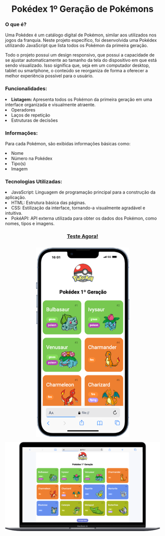 <div align = "center">
<h1> Pokédex 1º Geração de Pokémons </h1>
</div>

<h3> O que é? </h3> 

<p> Uma Pokédex é um catálogo digital de Pokémon, similar aos utilizados nos jogos da franquia. Neste projeto específico, foi desenvolvida uma Pokédex utilizando JavaScript que lista todos os Pokémon da primeira geração. </p>
<p> Todo o projeto possui um design responsivo, que possui a capacidade de se ajustar automaticamente ao tamanho da tela do dispositivo em que está sendo visualizado. Isso significa que, seja em um computador desktop, tablet ou smartphone, o conteúdo se reorganiza de forma a oferecer a melhor experiência possível para o usuário.</p>

<h3> Funcionalidades: </h3>

<li> <b> Listagem: </b> Apresenta todos os Pokémon da primeira geração em uma interface organizada e visualmente atraente. </li>
<li>  Operadores  </li>
<li>  Laços de repetição </li>
<li> Estruturas de decisões </li>  

<h3> Informações: </h3>

<p> Para cada Pokémon, são exibidas informações básicas como: </p>

<li> Nome </li>
<li> Número na Pokédex </li>
<li> Tipo(s) </li>
<li> Imagem </li>

<h3> Tecnologias Utilizadas: </h3>

<li> JavaScript: Linguagem de programação principal para a construção da aplicação. </li>
<li> HTML: Estrutura básica das páginas. </li>
<li> CSS: Estilização da interface, tornando-a visualmente agradável e intuitiva. </li>
<li> PokéAPI: API externa utilizada para obter os dados dos Pokémon, como nomes, tipos e imagens. </li>
<p></p>

<footer>
  <h3>
    <div align="center">
     <a href="https://pokedex-1st-generation.vercel.app/" target="_blank">Teste Agora!</a>
  <h3>
    </div>
</footer>

<p></p>
<div align = "center">
    <img src="https://github.com/Alxcostta/pokedex-1st-generation/blob/main/assets/images/versao-mobile.png" alt="Imagem ilustrativa da Pokedex na versão mobile"> 
  <p></p>
  <img src="https://github.com/Alxcostta/pokedex-1st-generation/blob/main/assets/images/versao-desktop.png" alt="Imagem ilustrativa da Pokedex na versão Desktop"> 
  <p></p>

</div>
